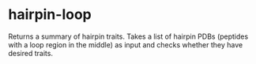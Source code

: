 # hairpin-loop
Returns a summary of hairpin traits. Takes a list of hairpin PDBs (peptides with a loop region in the middle) as input and checks whether they have desired traits.
